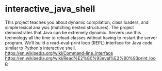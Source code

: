 # interactive_java_shell
This project teaches you about dynamic compilation, class loaders, and simple lexical analysis (matching nested structures). The project demonstrates that Java can be extremely dynamic. Servers use this technology all the time to reload classes without having to restart the server program. We'll build a read-eval-print loop (REPL) interface for Java code similar to Python's interactive shell.  https://en.wikipedia.org/wiki/Command-line_interface  https://en.wikipedia.org/wiki/Read%E2%80%93eval%E2%80%93print_loop
